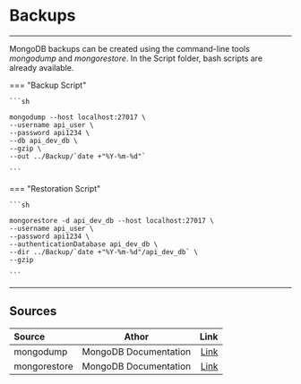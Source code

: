 # Backups

<hr/>

MongoDB backups can be created using the command-line tools <i>mongodump</i> and <i>mongorestore</i>. In the Script folder, bash scripts are already available.

=== "Backup Script"

    ```sh

    mongodump --host localhost:27017 \
    --username api_user \
    --password api1234 \
    --db api_dev_db \
    --gzip \
    --out ../Backup/`date +"%Y-%m-%d"`

    ```

=== "Restoration Script"

    ```sh

    mongorestore -d api_dev_db --host localhost:27017 \
    --username api_user \
    --password api1234 \
    --authenticationDatabase api_dev_db \
    --dir ../Backup/`date +"%Y-%m-%d"/api_dev_db` \
    --gzip

    ```

<hr/>

## Sources

| Source       |         Athor         |                                                          Link |
| :----------- | :-------------------: | ------------------------------------------------------------: |
| mongodump    | MongoDB Documentation | [Link](https://docs.mongodb.com/database-tools/mongorestore/) |
| mongorestore | MongoDB Documentation |   [Link](https://docs.mongodb.com/database-tools/mongodump//) |
